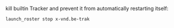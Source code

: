 kill builtin Tracker and prevent it from automatically restarting itself:
``` 
launch_roster stop x-vnd.be-trak
``` 
